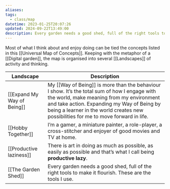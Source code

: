 ```yaml
---
aliases: 
tags:
  - class/map
datetime: 2023-01-25T20:07:26
updated: 2024-09-22T13:49:00
description: Every garden needs a good shed, full of the right tools to make it flourish.
---
```

Most of what I think about and enjoy doing can be tied the concepts listed in this [[Universal Map of Concepts]]. Keeping with the metaphor of a [[Digital garden]], the map is organised into several [[Landscapes]] of activity and thinking.

<!-- QueryToSerialize: table without id file.link as "Landscape", description as Description from #class/landscape sort file.link -->
<!-- SerializedQuery: table without id file.link as "Landscape", description as Description from #class/landscape sort file.link -->

| Landscape                                                         | Description                                                                                                                                                                                                                                                                     |
| ----------------------------------------------------------------- | ------------------------------------------------------------------------------------------------------------------------------------------------------------------------------------------------------------------------------------------------------------------------------- |
| [[Expand My Way of Being]] | My [[Way of Being]] is more than the behaviour I show. It’s the total sum of how I engage with the world, make meaning from my environment and take action. Expanding my Way of Being by being a learner in the world creates new possibilities for me to move forward in life. |
| [[Hobby Together]]                 | I’m a gamer, a miniature painter, a role-player, a cross-stitcher and enjoyer of good movies and TV at home.                                                                                                                                                                    |
| [[Productive laziness]]       | There is art in doing as much as possible, as easily as possible and that’s what I call being **productive lazy**.                                                                                                                                                              |
| [[The Garden Shed]]               | Every garden needs a good shed, full of the right tools to make it flourish. These are the tools I use.                                                                                                                                                                         |
<!-- SerializedQuery END -->

